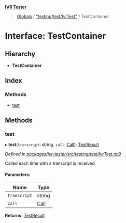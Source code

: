 **[IVR Tester](../README.md)**

> [Globals](../README.md) / ["testing/test/IvrTest"](../modules/_testing_test_ivrtest_.md) / TestContainer

# Interface: TestContainer

## Hierarchy

* **TestContainer**

## Index

### Methods

* [test](_testing_test_ivrtest_.testcontainer.md#test)

## Methods

### test

▸ **test**(`transcript`: string, `call`: [Call](_call_call_.call.md)): [TestResult](_testing_test_testinstanceclass_.testresult.md)

*Defined in [packages/ivr-tester/src/testing/test/IvrTest.ts:9](https://github.com/SketchingDev/ivr-tester/blob/e182b43/packages/ivr-tester/src/testing/test/IvrTest.ts#L9)*

Called each time with a transcript is received

#### Parameters:

Name | Type |
------ | ------ |
`transcript` | string |
`call` | [Call](_call_call_.call.md) |

**Returns:** [TestResult](_testing_test_testinstanceclass_.testresult.md)
